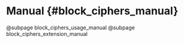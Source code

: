 # Manual {#block_ciphers_manual}
@subpage block_ciphers_usage_manual
@subpage block_ciphers_extension_manual
